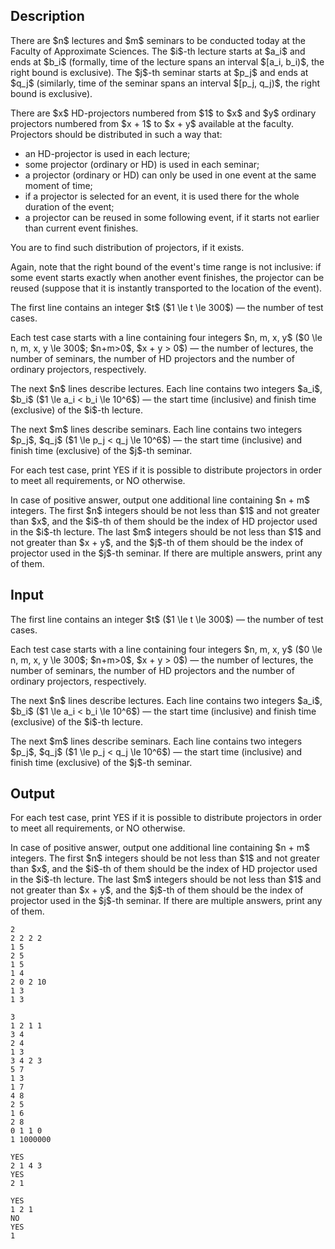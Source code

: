 ## Description

<div><p>There are $n$ lectures and $m$ seminars to be conducted today at the Faculty of Approximate Sciences. The $i$-th lecture starts at $a_i$ and ends at $b_i$ (formally, time of the lecture spans an interval $[a_i, b_i)$, the right bound is exclusive). The $j$-th seminar starts at $p_j$ and ends at $q_j$ (similarly, time of the seminar spans an interval $[p_j, q_j)$, the right bound is exclusive).</p><p>There are $x$ HD-projectors numbered from $1$ to $x$ and $y$ ordinary projectors numbered from $x + 1$ to $x + y$ available at the faculty. Projectors should be distributed in such a way that:</p><ul> <li> an HD-projector is used in each lecture; </li><li> some projector (ordinary or HD) is used in each seminar; </li><li> a projector (ordinary or HD) can only be used in one event at the same moment of time; </li><li> if a projector is selected for an event, it is used there for the whole duration of the event; </li><li> a projector can be reused in some following event, if it starts not earlier than current event finishes. </li></ul><p>You are to find such distribution of projectors, if it exists.</p><p>Again, note that the right bound of the event's time range is not inclusive: if some event starts exactly when another event finishes, the projector can be reused (suppose that it is instantly transported to the location of the event).</p></div><div class="input-specification"><p>The first line contains an integer $t$ ($1 \le t \le 300$) — the number of test cases.</p><p>Each test case starts with a line containing four integers $n, m, x, y$ ($0 \le n, m, x, y \le 300$; $n+m&gt;0$, $x + y &gt; 0$) — the number of lectures, the number of seminars, the number of HD projectors and the number of ordinary projectors, respectively. </p><p>The next $n$ lines describe lectures. Each line contains two integers $a_i$, $b_i$ ($1 \le a_i &lt; b_i \le 10^6$) — the start time (inclusive) and finish time (exclusive) of the $i$-th lecture. </p><p>The next $m$ lines describe seminars. Each line contains two integers $p_j$, $q_j$ ($1 \le p_j &lt; q_j \le 10^6$) — the start time (inclusive) and finish time (exclusive) of the $j$-th seminar.</p></div><div class="output-specification"><p>For each test case, print <span class="tex-font-style-tt">YES</span> if it is possible to distribute projectors in order to meet all requirements, or <span class="tex-font-style-tt">NO</span> otherwise. </p><p>In case of positive answer, output one additional line containing $n + m$ integers. The first $n$ integers should be not less than $1$ and not greater than $x$, and the $i$-th of them should be the index of HD projector used in the $i$-th lecture. The last $m$ integers should be not less than $1$ and not greater than $x + y$, and the $j$-th of them should be the index of projector used in the $j$-th seminar. If there are multiple answers, print any of them.</p></div>

## Input

<p>The first line contains an integer $t$ ($1 \le t \le 300$) — the number of test cases.</p><p>Each test case starts with a line containing four integers $n, m, x, y$ ($0 \le n, m, x, y \le 300$; $n+m&gt;0$, $x + y &gt; 0$) — the number of lectures, the number of seminars, the number of HD projectors and the number of ordinary projectors, respectively. </p><p>The next $n$ lines describe lectures. Each line contains two integers $a_i$, $b_i$ ($1 \le a_i &lt; b_i \le 10^6$) — the start time (inclusive) and finish time (exclusive) of the $i$-th lecture. </p><p>The next $m$ lines describe seminars. Each line contains two integers $p_j$, $q_j$ ($1 \le p_j &lt; q_j \le 10^6$) — the start time (inclusive) and finish time (exclusive) of the $j$-th seminar.</p>

## Output

<p>For each test case, print <span class="tex-font-style-tt">YES</span> if it is possible to distribute projectors in order to meet all requirements, or <span class="tex-font-style-tt">NO</span> otherwise. </p><p>In case of positive answer, output one additional line containing $n + m$ integers. The first $n$ integers should be not less than $1$ and not greater than $x$, and the $i$-th of them should be the index of HD projector used in the $i$-th lecture. The last $m$ integers should be not less than $1$ and not greater than $x + y$, and the $j$-th of them should be the index of projector used in the $j$-th seminar. If there are multiple answers, print any of them.</p>





```input1
2
2 2 2 2
1 5
2 5
1 5
1 4
2 0 2 10
1 3
1 3
```




```input2
3
1 2 1 1
3 4
2 4
1 3
3 4 2 3
5 7
1 3
1 7
4 8
2 5
1 6
2 8
0 1 1 0
1 1000000
```




```output1
YES
2 1 4 3 
YES
2 1
```




```output2
YES
1 2 1 
NO
YES
1
```


